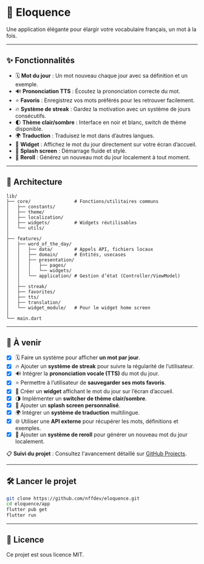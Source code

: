 # 📖 Eloquence

Une application élégante pour élargir votre vocabulaire français, un mot à la fois.

---

## ✨ Fonctionnalités

- 🗓️ **Mot du jour** : Un mot nouveau chaque jour avec sa définition et un exemple.
- 🔊 **Prononciation TTS** : Écoutez la prononciation correcte du mot.
- ⭐ **Favoris** : Enregistrez vos mots préférés pour les retrouver facilement.
- 🔥 **Système de streak** : Gardez la motivation avec un système de jours consécutifs.
- 🌓 **Thème clair/sombre** : Interface en noir et blanc, switch de thème disponible.
- 🌍 **Traduction** : Traduisez le mot dans d’autres langues.
- 📱 **Widget** : Affichez le mot du jour directement sur votre écran d’accueil.
- 🚀 **Splash screen** : Démarrage fluide et stylé.
- 🎲 **Reroll** : Générez un nouveau mot du jour localement à tout moment.

---

## 🧱 Architecture

```
lib/
├── core/                # Fonctions/utilitaires communs
│   ├── constants/
│   ├── theme/
│   ├── localization/
│   ├── widgets/         # Widgets réutilisables
│   └── utils/
│
├── features/
│   ├── word_of_the_day/
│   │   ├── data/        # Appels API, fichiers locaux
│   │   ├── domain/      # Entités, usecases
│   │   ├── presentation/
│   │   │   ├── pages/
│   │   │   └── widgets/
│   │   └── application/ # Gestion d’état (Controller/ViewModel)
│   │
│   ├── streak/
│   ├── favorites/
│   ├── tts/
│   ├── translation/
│   └── widget_module/   # Pour le widget home screen
│
└── main.dart
```

---

## 🚧 À venir

- [x] 🗓️ Faire un système pour afficher **un mot par jour**.
- [x] 🔥 Ajouter un **système de streak** pour suivre la régularité de l’utilisateur.
- [x] 🔊 Intégrer la **prononciation vocale (TTS)** du mot du jour.
- [x] ⭐ Permettre à l’utilisateur de **sauvegarder ses mots favoris**.
- [x] 📱 Créer un **widget** affichant le mot du jour sur l’écran d’accueil.
- [x] 🌗 Implémenter un **switcher de thème clair/sombre**.
- [x] 🚀 Ajouter un **splash screen personnalisé**.
- [x] 🌍 Intégrer un **système de traduction** multilingue.
- [x] 🌐 Utiliser une **API externe** pour récupérer les mots, définitions et exemples.
- [x] 🎲 Ajouter un **système de reroll** pour générer un nouveau mot du jour localement.

📋 **Suivi du projet** : Consultez l'avancement détaillé sur [GitHub Projects](https://github.com/users/nffdev/projects/8/views/2).

---

## 🛠️ Lancer le projet

```bash
git clone https://github.com/nffdev/eloquence.git
cd eloquence/app
flutter pub get
flutter run
```

---

## 📄 Licence

Ce projet est sous licence MIT.